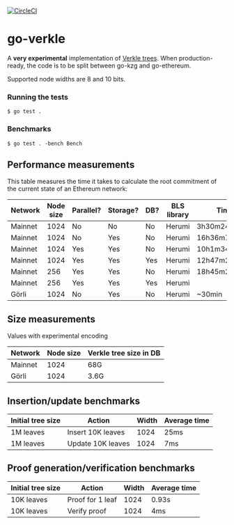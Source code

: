 [![CircleCI](https://circleci.com/gh/gballet/go-verkle.svg?style=shield)](https://circleci.com/gh/gballet/go-verkle)

# go-verkle

A **very experimental** implementation of [Verkle trees](https://notes.ethereum.org/nrQqhVpQRi6acQckwm1Ryg). When production-ready, the code is to be split between go-kzg and go-ethereum.

Supported node widths are 8 and 10 bits.

### Running the tests

```
$ go test .
```

### Benchmarks

```
$ go test . -bench Bench
```

## Performance measurements

This table measures the time it takes to calculate the root commitment of the current state of an Ethereum network:

|Network|Node size|Parallel?|Storage?|DB?|BLS library|Time|# accounts|#slots|
|-------|---------|---------|--------|---|-----------|----|----------|------|
|Mainnet|1024|No|No|No|Herumi|3h30m24.663s|114215117|0|
|Mainnet|1024|No|Yes|No|Herumi|16h36m7.043s|114215117|400223042|
|Mainnet|1024|Yes|Yes|No|Herumi|10h1m34.056s|114215117|400223042|
|Mainnet|1024|Yes|Yes|Yes|Herumi|12h47m22.309s|114215117|400223042|
|Mainnet|256|Yes|Yes|No|Herumi|18h45m21.182s|114215117|400223042|
|Mainnet|256|Yes|Yes|Yes|Herumi||114215117|400223042|
|Görli|1024|No|Yes|No|Herumi|~30min|1104810|35900044|

## Size measurements

Values with experimental encoding

|Network|Node size|Verkle tree size in DB|
|-------|---------|----------------------|
|Mainnet|1024|68G|
|Görli|1024|3.6G|


## Insertion/update benchmarks

|Initial tree size|Action|Width|Average time|
|-----------------|------|-----|------------|
|1M leaves|Insert 10K leaves|1024|25ms|
|1M leaves|Update 10K leaves|1024|7ms|

## Proof generation/verification benchmarks

|Initial tree size|Action|Width|Average time|
|-----------------|------|-----|------------|
|10K leaves|Proof for 1 leaf|1024|0.93s|
|10K leaves|Verify proof|1024|4ms|

